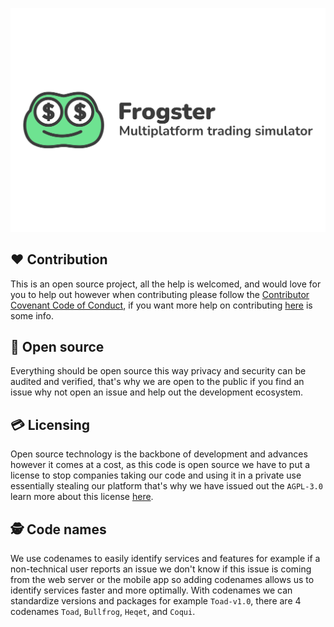 ![# Frogster](/assets/banner-shadow.png)


## ❤️ Contribution
This is an open source project, all the help is welcomed, and would love for you to help out however when contributing please follow the [Contributor Covenant Code of Conduct](/CODE_OF_CONDUCT.md), if you want more help on contributing [here](https://opensource.guide/) is some info.

## 📖 Open source
Everything should be open source this way privacy and security can be audited and verified, that's why we are open to the public if you find an issue why not open an issue and help out the development ecosystem.

## 💳 Licensing
Open source technology is the backbone of development and advances however it comes at a cost, as this code is open source we have to put a license to stop companies taking our code and using it in a private use essentially stealing our platform that's why we have issued out the `AGPL-3.0` learn more about this license [here](https://www.gnu.org/licenses/gpl-3.0.en.html).

## 🕵️ Code names
We use codenames to easily identify services and features for example if a non-technical user reports an issue we don't know if this issue is coming from the web server or the mobile app so adding codenames allows us to identify services faster and more optimally. With codenames we can standardize versions and packages for example `Toad-v1.0`, there are 4 codenames `Toad`, `Bullfrog`, `Heqet`, and `Coqui`.
